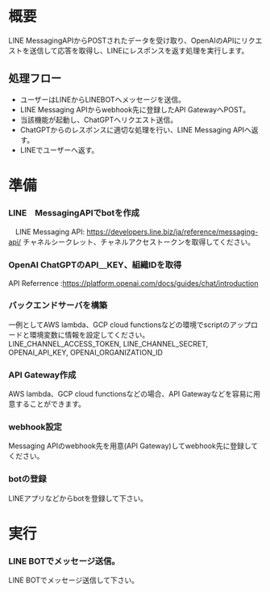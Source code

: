 # 概要
LINE MessagingAPIからPOSTされたデータを受け取り、OpenAIのAPIにリクエストを送信して応答を取得し、LINEにレスポンスを返す処理を実行します。

## 処理フロー
* ユーザーはLINEからLINEBOTへメッセージを送信。
* LINE Messaging APIからwebhook先に登録したAPI GatewayへPOST。
* 当該機能が起動し、ChatGPTへリクエスト送信。
* ChatGPTからのレスポンスに適切な処理を行い、LINE Messaging APIへ返す。
* LINEでユーザーへ返す。

# 準備
### LINE　MessagingAPIでbotを作成
　LINE Messaging API: https://developers.line.biz/ja/reference/messaging-api/
チャネルシークレット、チャネルアクセストークンを取得してください。

### OpenAI ChatGPTのAPI＿KEY、組織IDを取得
API Referrence :https://platform.openai.com/docs/guides/chat/introduction

### バックエンドサーバを構築
一例としてAWS lambda、GCP cloud functionsなどの環境でscriptのアップロードと環境変数に情報を設定してください。
 LINE_CHANNEL_ACCESS_TOKEN,
 LINE_CHANNEL_SECRET,
 OPENAI_API_KEY,
 OPENAI_ORGANIZATION_ID
 
### API Gateway作成
AWS lambda、GCP cloud functionsなどの場合、API Gatewayなどを容易に用意することができます。

### webhook設定
Messaging APIのwebhook先を用意(API Gateway)してwebhook先に登録してください。

### botの登録
LINEアプリなどからbotを登録して下さい。

# 実行
### LINE BOTでメッセージ送信。
LINE BOTでメッセージ送信して下さい。
